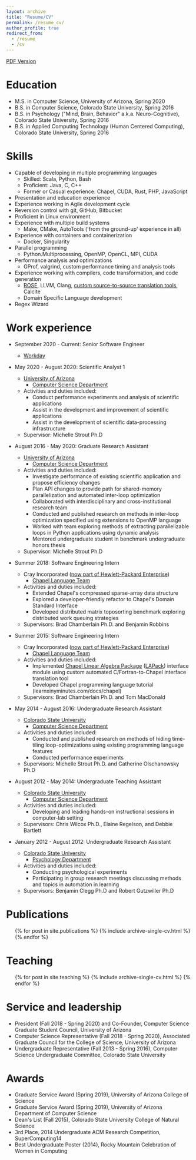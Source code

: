 ```yaml
---
layout: archive
title: "Resume/CV"
permalink: /resume_cv/
author_profile: true
redirect_from:
  - /resume
  - /cv
---
```


[PDF Version](/assets/documents/IanBertolacci_Public_Resume.pdf)

Education
======
* M.S. in Computer Science, University of Arizona, Spring 2020
* B.S. in Computer Science, Colorado State University, Spring 2016
* B.S. in Psychology ("Mind, Brain, Behavior" a.k.a. Neuro-Cognitive), Colorado State University, Spring 2016
* B.S. in Applied Computing Technology (Human Centered Computing), Colorado State University, Spring 2016

Skills
======

* Capable of developing in multiple programming languages
  + Skilled: Scala, Python, Bash
  + Proficient: Java, C, C++
  + Former or Casual experience: Chapel, CUDA, Rust, PHP, JavaScript
* Presentation and education experience
* Experience working in Agile development cycle
* Reversion control with git, GitHub, Bitbucket
* Proficient in Linux environment
* Experience with multiple build systems
  + Make, CMake, AutoTools ('from the ground-up' experience in all)
* Experience with containers and containerization
  + Docker, Singularity
* Parallel programming
  + Python.Multiprocessing, OpenMP, OpenCL, MPI, CUDA
* Performance analysis and optimizations
  + GProf, valgrind, custom performance timing and analysis tools
* Experience working with compilers, code transformation, and code generation
  + [ROSE](http://rosecompiler.org/), LLVM, Clang, [custom source-to-source translation tools](https://github.com/chapel-lang/chapel/tree/master/util/misc/gen-LAPACK), Calcite
  + Domain Specific Language development
* Regex Wizard

Work experience
======
* September 2020 - Current: Senior Software Engineer
  + [Workday](https://www.workday.com/)

* May 2020 - August 2020: Scientific Analyst 1
  + [University of Arizona](https://www.arizona.edu)
    - [Computer Science Department](https://www.cs.arizona.edu/)
  + Activities and duties included:
    - Conduct performance experiments and analysis of scientific applications
    - Assist in the development and improvement of scientific applications
    - Assist in the development of scientific data-processing infrastructure
  + Supervisor: Michelle Strout Ph.D

* August 2016 - May 2020: Graduate Research Assistant
  + [University of Arizona](https://www.arizona.edu)
    - [Computer Science Department](https://www.cs.arizona.edu/)
  + Activities and duties included:
    - Investigate performance of existing scientific application and propose efficiency changes
    - Plan API changes to provide path for shared-memory parallelization and automated inter-loop optimization
    - Collaborated with interdisciplinary and cross-institutional research team
    - Conducted and published research on methods in inter-loop optimization specified using extensions to OpenMP language
    - Worked with team exploring methods of extracting parallelizable loops in Python applications using dynamic analysis
    - Mentored undergraduate student in benchmark undergraduate honors thesis
  + Supervisor: Michelle Strout Ph.D

* Summer 2018: Software Engineering Intern
  + Cray Incorporated ([now part of Hewlett-Packard Enterprise](https://www.hpe.com/us/en/compute/hpc/cray-acquisition.html))
    - [Chapel Language Team](https://chapel-lang.org/)
  + Activities and duties included:
    - Extended Chapel's compressed sparse-array data structure
    - Explored a developer-friendly refactor to Chapel's Domain Standard Interface
    - Developed distributed matrix toposorting benchmark exploring distributed work queuing strategies
  + Supervisors: Brad Chamberlain Ph.D. and Benjamin Robbins

* Summer 2015: Software Engineering Intern
  + Cray Incorporated ([now part of Hewlett-Packard Enterprise](https://www.hpe.com/us/en/compute/hpc/cray-acquisition.html))
    - [Chapel Language Team](https://chapel-lang.org/)
  + Activities and duties included:
    - Implemented [Chapel Linear Algebra Package](https://chapel-lang.org/docs/latest/primers/LAPACKlib.html) ([LAPack](https://en.wikipedia.org/wiki/LAPACK)) interface module using custom automated C/Fortran-to-Chapel interface translation tool
    - Developed Chapel programming language tutorial (learnxinyminutes.com/docs/chapel)
  + Supervisors: Brad Chamberlain Ph.D. and Tom MacDonald

* May 2014 - August 2016: Undergraduate Research Assistant
  + [Colorado State University](https://www.colostate.edu/)
    - [Computer Science Department](https://compsci.colostate.edu/)
  + Activities and duties included:
    - Conducted and published research on methods of hiding time-tiling loop-optimizations using existing programming language features
    - Conducted performance experiments
  + Supervisors: Michelle Strout Ph.D. and Catherine Olschanowsky Ph.D

* August 2012 - May 2014: Undergraduate Teaching Assistant
  + [Colorado State University](https://www.colostate.edu/)
    - [Computer Science Department](https://compsci.colostate.edu/)
  + Activities and duties included:
    - Developing and leading hands-on instructional sessions in computer-lab setting
  + Supervisors: Chris Wilcox Ph.D., Elaine Regelson, and Debbie Bartlett

* January 2012 - August 2012: Undergraduate Research Assistant
  + [Colorado State University](https://www.colostate.edu/)
    - [Psychology Department](https://psychology.colostate.edu/)
  + Activities and duties included:
    - Conducting psychological experiments
    - Participating in group research meetings discussing methods and topics in automation in learning
  + Supervisors: Benjamin Clegg Ph.D and Robert Gutzwiller Ph.D


Publications
======
  <ul>{% for post in site.publications %}
    {% include archive-single-cv.html %}
  {% endfor %}</ul>

<!-- Talks
======
  <ul>{% for post in site.talks %}
    {% include archive-single-talk-cv.html %}
  {% endfor %}</ul> -->

Teaching
======
  <ul>{% for post in site.teaching %}
    {% include archive-single-cv.html %}
  {% endfor %}</ul>

Service and leadership
======
* President (Fall 2018 - Spring 2020) and Co-Founder, Computer Science Graduate Student Council, University of Arizona
* Computer Science Representative (Fall 2018 - Spring 2020), Associated Graduate Council for the College of Science, University of Arizona
* Undergraduate Representative (Fall 2013 - Spring 2016), Computer Science Undergraduate Committee, Colorado State University

Awards
======
* Graduate Service Award (Spring 2019), University of Arizona College of Science
* Graduate Service Award (Spring 2019), University of Arizona Department of Computer Science
* Dean's List (Fall 2015), Colorado State University College of Natural Science
* 3rd Place, 2014 Undergraduate ACM Research Competition, SuperComputing14
* Best Undergraduate Poster (2014), Rocky Mountain Celebration of Women in Computing
